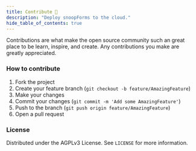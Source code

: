 ```yaml
---
title: Contribute 🤍
description: "Deploy snoopForms to the cloud."
hide_table_of_contents: true
---
```


Contributions are what make the open source community such an great place to be learn, inspire, and create. Any contributions you make are greatly appreciated.

### How to contribute

1. Fork the project
2. Create your feature branch (`git checkout -b feature/AmazingFeature`)
3. Make your changes
4. Commit your changes (`git commit -m 'Add some AmazingFeature'`)
5. Push to the branch (`git push origin feature/AmazingFeature`)
6. Open a pull request

### License

Distributed under the AGPLv3 License. See `LICENSE` for more information.
